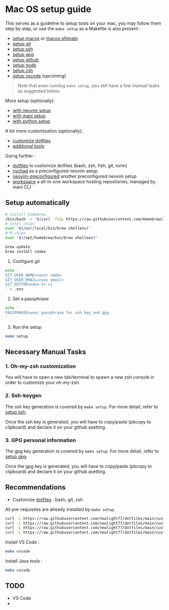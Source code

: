 # Mac OS setup guide

This serves as a guideline to setup tools on your mac, you may follow them step by step, or use the `make setup` as a Makefile is also present :

-  [setup macos](docs/setup_macos.md) or [macos ultimate](docs/macos_ultimate_guide.md)
-  [setup git](docs/setup_git.md)
-  [setup ssh](docs/setup_ssh.md)
-  [setup gpg](docs/setup_gpg.md)
-  [setup github](docs/setup_github.md)
-  [setup node](docs/setup_node.md)
-  [setup zsh](docs/setup_zsh.md)
-  [setup vscode](docs/setup_vscode.md) (upcoming)

> Note that even running `make setup`, you still have a few manual tasks as suggested below.

More setup (optionally):

-  [with neovim setup](docs/setup_neovim.md)
-  [with mani setup](docs/setup_mani.md)
-  [with python setup](docs/setup_python.md)

A bit more customization (optionally):

-  [customize dotfiles](docs/setup_dotfiles.md)
-  [additional tools](docs/additional_tools.md)

Going further :

- [dotfiles](https://github.com/newlight77/dotfiles) to customize dotfiles (bash, zsh, fish, git, nvim)
- [nvchad](https://github.com/newlight77/nvchad) as a preconfigured neovim setup
- [neovim-preconfigured](https://github.com/newlight77/neovim-preconfigured) another preconfigured neovim setup
- [workspace](https://github.com/newlight77/workspace) a all-in-one workspace hosting repositories, managed by mani CLI

## Setup automatically

```sh
# install homebrew
/bin/bash -c "$(curl -fsSL https://raw.githubusercontent.com/Homebrew/install/master/install.sh)"
# Intel chips
eval "$(/usr/local/bin/brew shellenv)"
# M chips
eval "$(/opt/homebrew/bin/brew shellenv)"

brew update
brew install cmake
```

1. Configure git

```bash
echo '
GIT_USER_NAME=<your name>
GIT_USER_EMAIL=<you email>
GIT_EDITOR=nano or vi
' > .env
```

2. Set a passphrase

```bash
echo '
PASSPHRASE=your passphrase for ssh key and gpg
'
```

3. Run the setup

```sh
make setup
```

## Necessary Manual Tasks

### 1. Oh-my-zsh customization

You will have to open a new tab/terminal to spawn a new zsh console in order to customize your oh-my-zsh.

### 2. Ssh-keygen

The ssh key generation is covered by `make setup`. For more detail, refer to [setup ssh](docs/setup_ssh.md).

Once the ssh key is generated, you will have to copy/paste (pbcopy to clipboard) and declare it on your github asetting.

### 3. GPG personal information

The gpg key generation is covered by `make setup`. For more detail, refer to [setup gpg](docs/setup_gpg.md).

Once the gpg key is generated, you will have to copy/paste (pbcopy to clipboard) and declare it on your github asetting.


## Recommendations

- Customize [dotfiles](https://github.com/newlight77/dotfiles) : bash, git, zsh

All pre-requisites are already installed by `make setup`.

```bash
curl -L https://raw.githubusercontent.com/newlight77/dotfiles/main/customize-bash.sh | bash
curl -L https://raw.githubusercontent.com/newlight77/dotfiles/main/customize-git.sh | bash
curl -L https://raw.githubusercontent.com/newlight77/dotfiles/main/customize-util.sh | bash
curl -L https://raw.githubusercontent.com/newlight77/dotfiles/main/customize-zsh.sh | bash
```

Install VS Code :

```bash
make vscode
```

Install Java tools :

```bash
make vscode
```

## TODO

- VS Code
- 